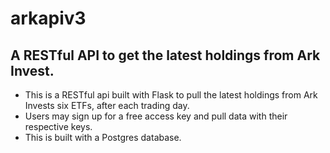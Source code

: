 # arkapiv3
## A RESTful API to get the latest holdings from Ark Invest. 

* This is a RESTful api built with Flask to pull the latest holdings from Ark Invests six ETFs, after each trading day. 
* Users may sign up for a free access key and pull data with their respective keys. 
* This is built with a Postgres database. 
